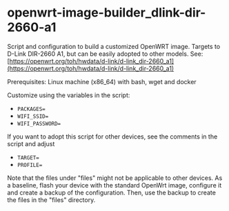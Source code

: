 # openwrt-image-builder_dlink-dir-2660-a1
Script and configuration to build a customized OpenWRT image. Targets to D-Link DIR-2660 A1, but can be easily adopted to other models.
See: [https://openwrt.org/toh/hwdata/d-link/d-link_dir-2660_a1](https://openwrt.org/toh/hwdata/d-link/d-link_dir-2660_a1)

Prerequisites: Linux machine (x86_64) with bash, wget and docker


Customize using the variables in the script:
- `PACKAGES=`
- `WIFI_SSID=`
- `WIFI_PASSWORD=`

If you want to adopt this script for other devices, see the comments in the script and adjust
- `TARGET=`
- `PROFILE=`



Note that the files under "files" might not be applicable to other devices. As a baseline, flash your device with the standard OpenWrt image, configure it and create a backup of the configuration. Then, use the backup to create the files in the "files" directory.


